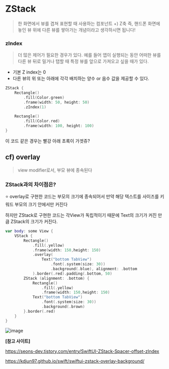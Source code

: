# ZStack

> 한 화면에서 뷰를 겹쳐 표현할 때 사용하는 컴포넌트
+) Z축 즉, 핸드폰 화면에 놓인 뷰 위에 다른 뷰를 쌓아가는 개념이라고 생각하시면 됩니다!
> 

### zIndex

> 더 많은 제어가 필요한 경우가 있다. 예를 들어 앱이 실행되는 동안 어떠한 뷰를 다른 뷰 뒤로 밀거나 탭할 때 특정 뷰를 앞으로 가져오고 싶을 때가 있다.
> 
- 기본 Z index는 0
- 다른 뷰의 위 또는 아래에 각각 배치하는 양수 or 음수 값을 제공할 수 있다.

```swift
ZStack {
    Rectangle()
        .fill(Color.green)
        .frame(width: 50, height: 50)
        .zIndex(1)
 
    Rectangle()
        .fill(Color.red)
        .frame(width: 100, height: 100)
}
```

이 코드 같은 경우는 빨강 아래 초록이 가겟쥬?

## cf) overlay

> view modifier로서, 부모 뷰에 종속된다
> 

### ZStack과의 차이점은?

<aside>
⭐ overlay로 구현한 코드는 부모의 크기에 종속되어서 만약 해당 텍스트를 사이즈를 키워드 부모의 크기 안에서만 커진다

하지만 ZStack로 구현한 코드는 각View가 독립적이기 때문에 Text의 크기가 커진 만큼 ZStack의 크기가 커진다.

</aside>

```swift
var body: some View {
    VStack {
        Rectangle()
            .fill(.yellow)
            .frame(width: 150,height: 150)
            .overlay(
                Text("bottom TabView")
                    .font(.system(size: 30))
                    .background(.blue), alignment: .bottom
            ).border(.red).padding(.bottom, 50)
        ZStack (alignment: .bottom) {
            Rectangle()
                .fill(.yellow)
                .frame(width: 150,height: 150)
            Text("bottom TabView")
                .font(.system(size: 30))
                .background(.brown)
        }.border(.red)
    }
}
```

![image](https://github.com/HELLOHIDI/SwiftUILab/assets/54922625/c5b21f50-5141-4574-a725-9e7a771108fc)


**[참고 사이트]**

https://seons-dev.tistory.com/entry/SwiftUI-ZStack-Spacer-offset-zIndex

https://kdjun97.github.io/swift/swiftui-zstack-overlay-background/
